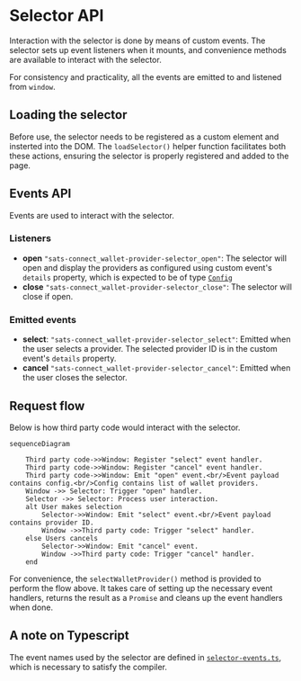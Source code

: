 # Selector API

Interaction with the selector is done by means of custom events. The selector sets up event listeners when it mounts, and convenience methods are available to interact with the selector.

For consistency and practicality, all the events are emitted to and listened from `window`.

## Loading the selector

Before use, the selector needs to be registered as a custom element and insterted into the DOM. The `loadSelector()` helper function facilitates both these actions, ensuring the selector is properly registered and added to the page.

## Events API

Events are used to interact with the selector.

### Listeners

- **open** `"sats-connect_wallet-provider-selector_open"`: The selector will open and display the providers as configured using custom event's `details` property, which is expected to be of type [`Config`](../src/lib/utils.ts)
- **close** `"sats-connect_wallet-provider-selector_close"`: The selector will close if open.

### Emitted events

- **select**: `"sats-connect_wallet-provider-selector_select"`: Emitted when the user selects a provider. The selected provider ID is in the custom event's `details` property.
- **cancel** `"sats-connect_wallet-provider-selector_cancel"`: Emitted when the user closes the selector.

## Request flow

Below is how third party code would interact with the selector.

```mermaid
sequenceDiagram

    Third party code->>Window: Register "select" event handler.
    Third party code->>Window: Register "cancel" event handler.
    Third party code->>Window: Emit "open" event.<br/>Event payload contains config.<br/>Config contains list of wallet providers.
    Window ->> Selector: Trigger "open" handler.
    Selector ->> Selector: Process user interaction.
    alt User makes selection
        Selector->>Window: Emit "select" event.<br/>Event payload contains provider ID.
        Window ->>Third party code: Trigger "select" handler.
    else Users cancels
        Selector->>Window: Emit "cancel" event.
        Window ->>Third party code: Trigger "cancel" handler.
    end
```

For convenience, the `selectWalletProvider()` method is provided to perform the flow above. It takes care of setting up the necessary event handlers, returns the result as a `Promise` and cleans up the event handlers when done.

## A note on Typescript

The event names used by the selector are defined in [`selector-events.ts`](../src/lib/selector-events.ts), which is necessary to satisfy the compiler.
